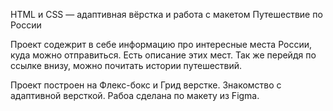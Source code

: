 HTML и CSS — адаптивная вёрстка и работа с макетом
Путешествие по России

Проект содежрит в себе информацию про интересные места России, куда можно отправиться.
Есть описание этих мест. Так же перейдя по ссылке внизу, можно почитать истории путешествий.

Проект построен на Флекс-бокс и Грид верстке. Знакомство с адаптивной версткой. Рабоа сделана по макету из Figma. 